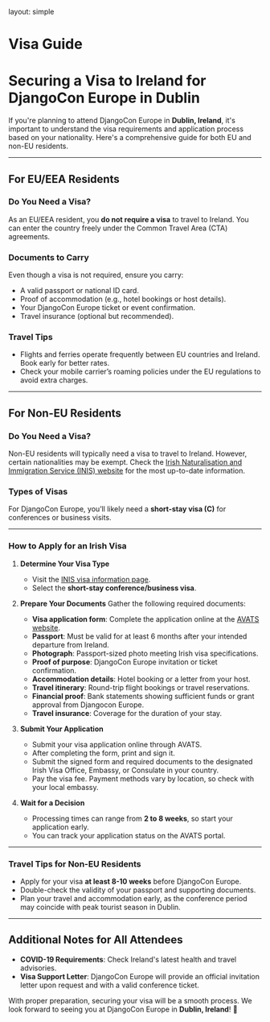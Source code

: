layout: simple

<h1 class="cfp-title">Visa Guide</h1>

# Securing a Visa to Ireland for DjangoCon Europe in Dublin

If you're planning to attend DjangoCon Europe in **Dublin, Ireland**, it's important to understand the visa requirements and application process based on your nationality. Here's a comprehensive guide for both EU and non-EU residents.

---

## For EU/EEA Residents

### Do You Need a Visa?
As an EU/EEA resident, you **do not require a visa** to travel to Ireland. You can enter the country freely under the Common Travel Area (CTA) agreements.

### Documents to Carry
Even though a visa is not required, ensure you carry:
- A valid passport or national ID card.
- Proof of accommodation (e.g., hotel bookings or host details).
- Your DjangoCon Europe ticket or event confirmation.
- Travel insurance (optional but recommended).

### Travel Tips
- Flights and ferries operate frequently between EU countries and Ireland. Book early for better rates.
- Check your mobile carrier’s roaming policies under the EU regulations to avoid extra charges.

---

## For Non-EU Residents

### Do You Need a Visa?
Non-EU residents will typically need a visa to travel to Ireland. However, certain nationalities may be exempt. Check the [Irish Naturalisation and Immigration Service (INIS) website](https://www.irishimmigration.ie/) for the most up-to-date information.

### Types of Visas
For DjangoCon Europe, you’ll likely need a **short-stay visa (C)** for conferences or business visits.


---

### How to Apply for an Irish Visa

1. **Determine Your Visa Type**
   - Visit the [INIS visa information page](https://www.irishimmigration.ie/).
   - Select the **short-stay conference/business visa**.

2. **Prepare Your Documents**
   Gather the following required documents:
   - **Visa application form**: Complete the application online at the [AVATS website](https://www.visas.inis.gov.ie/AVATS/).
   - **Passport**: Must be valid for at least 6 months after your intended departure from Ireland.
   - **Photograph**: Passport-sized photo meeting Irish visa specifications.
   - **Proof of purpose**: DjangoCon Europe invitation or ticket confirmation.
   - **Accommodation details**: Hotel booking or a letter from your host.
   - **Travel itinerary**: Round-trip flight bookings or travel reservations.
   - **Financial proof**: Bank statements showing sufficient funds or grant approval from Djangocon Europe.
   - **Travel insurance**: Coverage for the duration of your stay.

3. **Submit Your Application**
   - Submit your visa application online through AVATS.
   - After completing the form, print and sign it.
   - Submit the signed form and required documents to the designated Irish Visa Office, Embassy, or Consulate in your country.
   - Pay the visa fee. Payment methods vary by location, so check with your local embassy.


5. **Wait for a Decision**
   - Processing times can range from **2 to 8 weeks**, so start your application early.
   - You can track your application status on the AVATS portal.

---


### Travel Tips for Non-EU Residents
- Apply for your visa **at least 8-10 weeks** before DjangoCon Europe.
- Double-check the validity of your passport and supporting documents.
- Plan your travel and accommodation early, as the conference period may coincide with peak tourist season in Dublin.

---

## Additional Notes for All Attendees

- **COVID-19 Requirements**: Check Ireland's latest health and travel advisories.
- **Visa Support Letter**: DjangoCon Europe will provide an official invitation letter upon request and with a valid conference ticket.


With proper preparation, securing your visa will be a smooth process. We look forward to seeing you at DjangoCon Europe in **Dublin, Ireland**! 🎉
